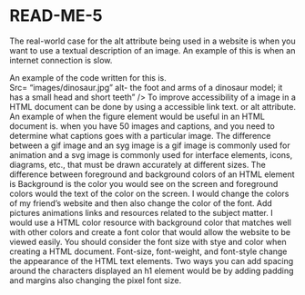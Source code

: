 # READ-ME-5
The real-world case for the alt attribute being used in a website is when you want to use a textual description of an image.  An example of this is when an internet connection is slow.  

An example of the code written for this is.  
Src= “images/dinosaur.jpg”
alt- the foot and arms of a dinosaur model; it has a small head and short teeth” />
To improve accessibility of a image in a HTML document can be done by using a accessible link text. <a> or alt attribute.
An example of when the figure element would be useful in an HTML document is. when you have 50 images and captions, and you need to determine what captions goes with a particular image. 
The difference between a gif image and an syg image is a gif image is commonly used for animation and a svg image is commonly used for interface elements, icons, diagrams, etc., that must be drawn accurately at different sizes. 
The difference between foreground and background colors of an HTML element is Background is the color you would see on the screen and foreground colors would the text of the color on the screen.
I would change the colors of my friend’s website and then also change the color of the font.  Add pictures animations links and resources related to the subject matter. 
I would use a HTML color resource with background color that matches well with other colors and create a font color that would allow the website to be viewed easily.
You should consider the font size with stye and color when creating a HTML document.
Font-size, font-weight, and font-style change the appearance of the HTML text elements.
Two ways you can add spacing around the characters displayed an h1 element would be by adding padding and margins also changing the pixel font size. 
